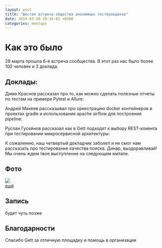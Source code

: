 ```yaml
---
layout: post
title: "Шестая встреча общества анонимных тестировщиков"
date: 2019-03-28 19:16:01 +0300
categories: meetups
---
```


# Как это было
28 марта прошла 6-я встреча сообщества. В этот раз нас было более 100 человек и 3 доклада.  


## Доклады:

Дима Краснов  рассказал про то, как можно сделать полезные отчеты по тестам на примере Pytest и Allure:

<script async class="speakerdeck-embed" data-id="de83ffabaac242a09c8a927072115e39" data-ratio="1.77777777777778" src="//speakerdeck.com/assets/embed.js"></script>



Андрей Макеев  рассказывал про оркестрацию docker контейнеров в проектах gradle и использование apache airflow для построения pipeline:

<script async class="speakerdeck-embed" data-id="07353191c11d4254a8e3bc97d1879317" data-ratio="1.33333333333333" src="//speakerdeck.com/assets/embed.js"></script>



Руслан Гусейнов рассказал как в Gett подходят к выбору REST-клиента при тестировании микросервисной архитектуры:
<script async class="speakerdeck-embed" data-id="f62d5432e2d44efb9c82fd56e36ce88d" data-ratio="1.77777777777778" src="//speakerdeck.com/assets/embed.js"></script>


К сожалению, наш четвертый докладчик заболел и не смог нам рассказать про тестирование качества поиска. Динар, выздоравливай! Мы очень ждем твое выступление на следующем митапе.

## Фото
<a href="https://yadi.sk/a/PbX0rCow_tIXtA"> <img src="https://1.downloader.disk.yandex.ru/preview/b2f2110f082cd16f5bcad1e1352b7d68137cdf322d9770588875bf388edb33cd/5ca78d8b/NtqU0odJP8YNvPT_PBnYjewT7or1fFb6hYuFy0UJBTnlGlcaZU-41_nKO0viS8Ub9S1uUlYPK-JIdU_l01CNdg%3D%3D?uid=0&filename=121A3628.jpg&disposition=inline&hash=&limit=0&content_type=image%2Fjpeg&tknv=v2&size=320x150"/> <br/>ещё</a>


## Запись
будет чуть позже

## Благодарности
Спасибо Gett за отличную площадку и помощь в организации
